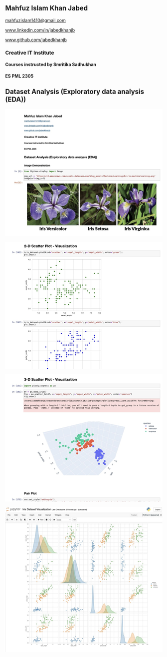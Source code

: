 ## Mahfuz Islam Khan Jabed
mahfuzislam1410@gmail.com

www.linkedin.com/in/jabedkhanjb

www.github.com/jabedkhanjb

### Creative IT Institute
#### Courses instructed by Smritika Sadhukhan
#### ES PML 2305

## Dataset Analysis (Exploratory data analysis (EDA))

![Image 1](Iris_SS/img1.jpg)

![Image 1](Iris_SS/img2.jpg)

![Image 1](Iris_SS/img3.jpg)

![Image 1](Iris_SS/img4.jpg)
